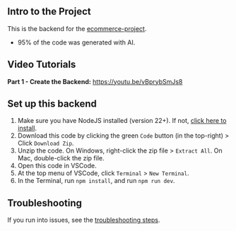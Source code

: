 ## Intro to the Project
This is the backend for the [ecommerce-project](https://github.com/SuperSimpleDev/ecommerce-project).
- 95% of the code was generated with AI.

## Video Tutorials
**Part 1 - Create the Backend:** https://youtu.be/vBprybSmJs8

## Set up this backend
1. Make sure you have NodeJS installed (version 22+). If not, [click here to install](https://nodejs.org/).
2. Download this code by clicking the green `Code` button (in the top-right) > Click `Download Zip`.
3. Unzip the code. On Windows, right-click the zip file > `Extract All`. On Mac, double-click the zip file.
4. Open this code in VSCode.
5. At the top menu of VSCode, click `Terminal` > `New Terminal`.
6. In the Terminal, run `npm install`, and run `npm run dev`.

## Troubleshooting
If you run into issues, see the [troubleshooting steps](troubleshooting.md).

